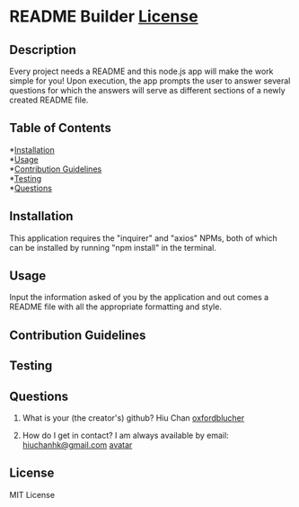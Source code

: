 
# README Builder  [License](<https://img.shields.io/badge/license-MIT License-green>)

## Description
Every project needs a README and this node.js app will make the work simple for you! Upon execution, the app prompts the user to answer several questions for which the answers will serve as different sections of a newly created README file.

## Table of Contents
*[Installation](#Installation)  
*[Usage](#Usage)  
*[Contribution Guidelines](#Contribution&nbsp;Guidelines)  
*[Testing](#Testing)  
*[Questions](#Questions)  

## Installation
This application requires the "inquirer" and "axios" NPMs, both of which can be installed by running "npm install" in the terminal.

## Usage
Input the information asked of you by the application and out comes a README file with all the appropriate formatting and style.

## Contribution Guidelines


## Testing


## Questions
1. What is your (the creator's) github?
Hiu Chan
[oxfordblucher](https://api.github.com/users/oxfordblucher "oxfordblucher")

2. How do I get in contact?
I am always available by email: hiuchanhk@gmail.com
[avatar](https://avatars1.githubusercontent.com/u/69690385?v=4)

## License
MIT License
